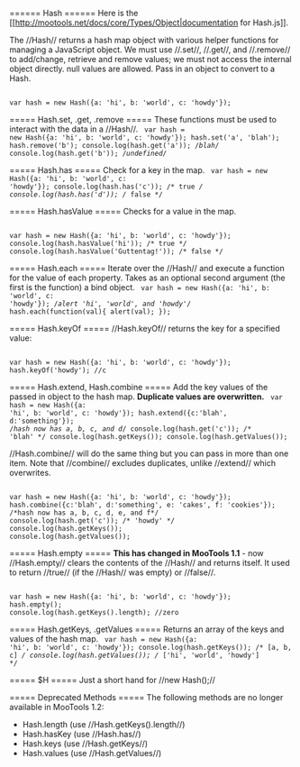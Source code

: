 ====== Hash ======
Here is the [[http://mootools.net/docs/core/Types/Object|documentation for Hash.js]].

The //Hash// returns a hash map object with various helper functions for managing a JavaScript object. We must use //.set//, //.get//, and //.remove// to add/change, retrieve and remove values; we must not access the internal object directly. null values are allowed. Pass in an object to convert to a Hash.

<code javascript>
var hash = new Hash({a: 'hi', b: 'world', c: 'howdy'});
</code>

===== Hash.set, .get, .remove =====
These functions must be used to interact with the data in a //Hash//.
<code javascript exec>
var hash = new Hash({a: 'hi', b: 'world', c: 'howdy'});
hash.set('a', 'blah');
hash.remove('b');
console.log(hash.get('a')); /*blah*/
console.log(hash.get('b')); /*undefined*/
</code>

===== Hash.has =====
Check for a key in the map.
<code javascript exec>
var hash = new Hash({a: 'hi', b: 'world', c: 'howdy'});
console.log(hash.has('c')); /* true */
console.log(hash.has('d')); /* false */
</code>

===== Hash.hasValue =====
Checks for a value in the map.

<code javascript exec>
var hash = new Hash({a: 'hi', b: 'world', c: 'howdy'});
console.log(hash.hasValue('hi')); /* true */
console.log(hash.hasValue('Guttentag!')); /* false */
</code>

===== Hash.each =====
Iterate over the //Hash// and execute a function for the value of each property. Takes as an optional second argument (the first is the function) a bind object.
<code javascript exec>
var hash = new Hash({a: 'hi', b: 'world', c: 'howdy'});
/*alert 'hi', 'world', and 'howdy'*/
hash.each(function(val){
	alert(val);
});
</code>

===== Hash.keyOf =====
//Hash.keyOf// returns the key for a specified value:

<code javascript exec>
var hash = new Hash({a: 'hi', b: 'world', c: 'howdy'});
hash.keyOf('howdy'); //c
</code>

===== Hash.extend, Hash.combine =====
Add the key values of the passed in object to the hash map. **Duplicate values are overwritten.**
<code javascript exec>
var hash = new Hash({a: 'hi', b: 'world', c: 'howdy'});
hash.extend({c:'blah', d:'something'});
/*hash now has a, b, c, and d*/
console.log(hash.get('c')); /* 'blah' */
console.log(hash.getKeys());
console.log(hash.getValues());
</code>

//Hash.combine// will do the same thing but you can pass in more than one item. Note that //combine// excludes duplicates, unlike //extend// which overwrites.

<code javascript exec>
var hash = new Hash({a: 'hi', b: 'world', c: 'howdy'});
hash.combine({c:'blah', d:'something', e: 'cakes', f: 'cookies'});
/*hash now has a, b, c, d, e, and f*/
console.log(hash.get('c')); /* 'howdy' */
console.log(hash.getKeys());
console.log(hash.getValues());
</code>


===== Hash.empty =====
**This has changed in MooTools 1.1** - now //Hash.empty// clears the contents of the //Hash// and returns itself. It used to return //true// (if the //Hash// was empty) or //false//.

<code javascript exec>
var hash = new Hash({a: 'hi', b: 'world', c: 'howdy'});
hash.empty();
console.log(hash.getKeys().length); //zero
</code>

===== Hash.getKeys, .getValues =====
Returns an array of the keys and values of the hash map.
<code javascript exec>
var hash = new Hash({a: 'hi', b: 'world', c: 'howdy'});
console.log(hash.getKeys()); /*	[a, b, c]	*/
console.log(hash.getValues()); /*	['hi', 'world', 'howdy']	*/
</code>

===== $H =====
Just a short hand for //new Hash();//

===== Deprecated Methods =====
The following methods are no longer available in MooTools 1.2:

   * Hash.length (use //Hash.getKeys().length//)
   * Hash.hasKey (use //Hash.has//)
   * Hash.keys (use //Hash.getKeys//)
   * Hash.values (use //Hash.getValues//)